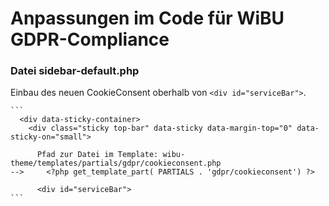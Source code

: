 # Anpassungen im Code für WiBU GDPR-Compliance

  ### Datei sidebar-default.php

  Einbau des neuen CookieConsent oberhalb von `<div id="serviceBar">`.

    ```
      <div data-sticky-container>
        <div class="sticky top-bar" data-sticky data-margin-top="0" data-sticky-on="small">

          Pfad zur Datei im Template: wibu-theme/templates/partials/gdpr/cookieconsent.php
    -->		<?php get_template_part( PARTIALS . 'gdpr/cookieconsent') ?>

          <div id="serviceBar">
    ```
